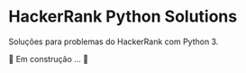 # HackerRank Python Solutions

Soluções para problemas do HackerRank com Python 3.

:construction: Em construção ... :construction:
